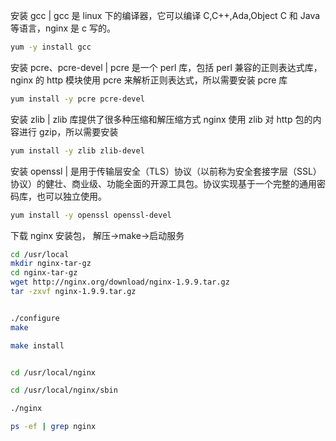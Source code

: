安装 gcc | gcc 是 linux 下的编译器，它可以编译 C,C++,Ada,Object C 和 Java 等语言，nginx 是 c 写的。

```sh
yum -y install gcc
```

安装 pcre、pcre-devel | pcre 是一个 perl 库，包括 perl 兼容的正则表达式库，nginx 的 http 模块使用 pcre 来解析正则表达式，所以需要安装 pcre 库

```sh
yum install -y pcre pcre-devel
```

安装 zlib | zlib 库提供了很多种压缩和解压缩方式 nginx 使用 zlib 对 http 包的内容进行 gzip，所以需要安装

```sh
yum install -y zlib zlib-devel
```

安装 openssl | 是用于传输层安全（TLS）协议（以前称为安全套接字层（SSL）协议）的健壮、商业级、功能全面的开源工具包。协议实现基于一个完整的通用密码库，也可以独立使用。

```sh
yum install -y openssl openssl-devel
```

下载 nginx 安装包， 解压->make->启动服务

```sh
cd /usr/local
mkdir nginx-tar-gz
cd nginx-tar-gz
wget http://nginx.org/download/nginx-1.9.9.tar.gz
tar -zxvf nginx-1.9.9.tar.gz


./configure
make

make install


cd /usr/local/nginx

cd /usr/local/nginx/sbin

./nginx

ps -ef | grep nginx
```
